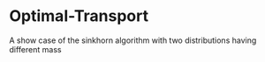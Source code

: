# Optimal-Transport
A show case of the sinkhorn algorithm with two distributions having different mass
